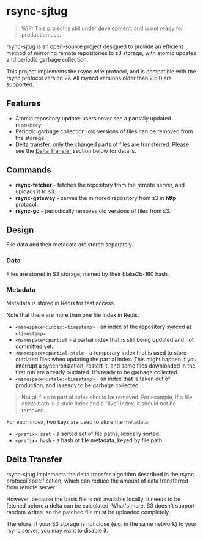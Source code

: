 # rsync-sjtug

> WIP: This project is still under development, and is not ready for production use.

rsync-sjtug is an open-source project designed to provide an efficient method of mirroring remote repositories to s3
storage, with atomic updates and periodic garbage collection.

This project implements the rsync wire protocol, and is compatible with the rsync protocol version 27. All rsyncd
versions older than 2.6.0 are supported.

## Features

* Atomic repository update: users never see a partially updated repository.
* Periodic garbage collection: old versions of files can be removed from the storage.
* Delta transfer: only the changed parts of files are transferred. Please see the [Delta Transfer]() section below for
  details.

## Commands

* **rsync-fetcher** - fetches the repository from the remote server, and uploads it to s3.
* **rsync-gateway** - serves the mirrored repository from s3 in **http** protocol.
* **rsync-gc** - periodically removes old versions of files from s3.

## Design

File data and their metadata are stored separately.

### Data

Files are stored in S3 storage, named by their blake2b-160 hash.

### Metadata

Metadata is stored in Redis for fast access.

Note that there are more than one file index in Redis.

- `<namespace>:index:<timestamp>` - an index of the repository synced at `<timestamp>`.
- `<namespace>:partial` - a partial index that is still being updated and not committed yet.
- `<namespace>:partial-stale` - a temporary index that is used to store outdated files when updating the partial index.
  This might happen if you interrupt a synchronization, restart it, and some files downloaded in the first run are
  already outdated. It's ready to be garbage collected.
- `<namespace>:stale:<timestamp>` - an index that is taken out of production, and is ready to be garbage collected.

> Not all files in partial index should be removed. For example, if a file exists both in a stale index and a "live"
> index, it should not be removed.

For each index, two keys are used to store the metadata:

- `<prefix>:zset` - a sorted set of file paths, lexically sorted.
- `<prefix>:hash` - a hash of file metadata, keyed by file path.

## Delta Transfer

rsync-sjtug implements the delta transfer algorithm described in the rsync protocol specification, which can reduce the
amount of data transferred from remote server.

However, because the basis file is not available locally, it needs to be fetched before a delta can be calculated.
What's more, S3 doesn't support random writes, so the patched file must be uploaded completely.

Therefore, if your S3 storage is not close (e.g. in the same network) to your rsync server, you may want to disable it.